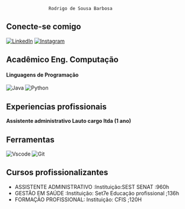  
                    Rodrigo de Sousa Barbosa

## Conecte-se comigo 
  [![LinkedIn](https://img.shields.io/badge/LinkedIn-0077B5?style=for-the-badge&logo=linkedin&logoColor=white)]([![LinkedIn](https://img.shields.io/badge/LinkedIn-0077B5?style=for-the-badge&logo=linkedin&logoColor=white)](https://www.linkedin.com/in/SEUUSERNAME/))
[![Instagram](https://img.shields.io/badge/-Instagram-%23E4405F?style=for-the-badge&logo=instagram&logoColor=white)](https://www.instagram.com/rodrigo_sousa644/)
##  Acadêmico **Eng. Computação**
#### Linguagens de Programação
![Java](https://img.shields.io/badge/java-%23ED8B00.svg?style=for-the-badge&logo=openjdk&logoColor=white) ![Python](https://img.shields.io/badge/python-3670A0?style=for-the-badge&logo=python&logoColor=ffdd54)


## Experiencias profissionais
**Assistente administrativo Lauto cargo ltda (1 ano)**

 ## Ferramentas
 ![Vscode](https://img.shields.io/badge/Vscode-007ACC?style=for-the-badge&logo=visual-studio-code&logoColor=white)
 ![Git](https://img.shields.io/badge/GIT-E44C30?style=for-the-badge&logo=git&logoColor=white)

## Cursos profissionalizantes 
* ASSISTENTE ADMINISTRATIVO  :Instituição:SEST SENAT :960h
* GESTÃO EM SAÚDE :Instituição: Set7e Educação profissional ;136h
* FORMAÇÃO PROFISSIONAL: Instituição: CFIS ;120H




  
  



